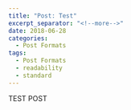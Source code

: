 ```yaml
---
title: "Post: Test"
excerpt_separator: "<!--more-->"
date: 2018-06-28
categories:
  - Post Formats
tags:
  - Post Formats
  - readability
  - standard
---
```


TEST POST
